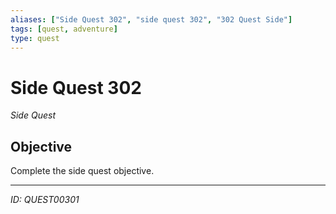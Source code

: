 ```yaml
---
aliases: ["Side Quest 302", "side quest 302", "302 Quest Side"]
tags: [quest, adventure]
type: quest
---
```


# Side Quest 302

*Side Quest*

## Objective
Complete the side quest objective.

---
*ID: QUEST00301*